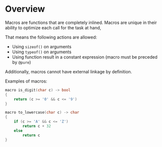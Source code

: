 # Overview
Macros are functions that are completely inlined.
Macros are unique in their ability to optimize each call for the task at hand,

That means the following actions are allowed:
- Using `sizeof()` on arguments
- Using `typeof()` on arguments
- Using function result in a constant expression (macro must be preceded by `@pure`)

Additionally, macros cannot have external linkage by definition.

Examples of macros:
```cpp
macro is_digit(char c) -> bool
{
    return (c >= '0' && c <= '9')
}
```

```cpp
macro to_lowercase(char c) -> char
{
    if (c >= 'A' && c <= 'Z')
        return c + 32
    else
        return c
}
```

